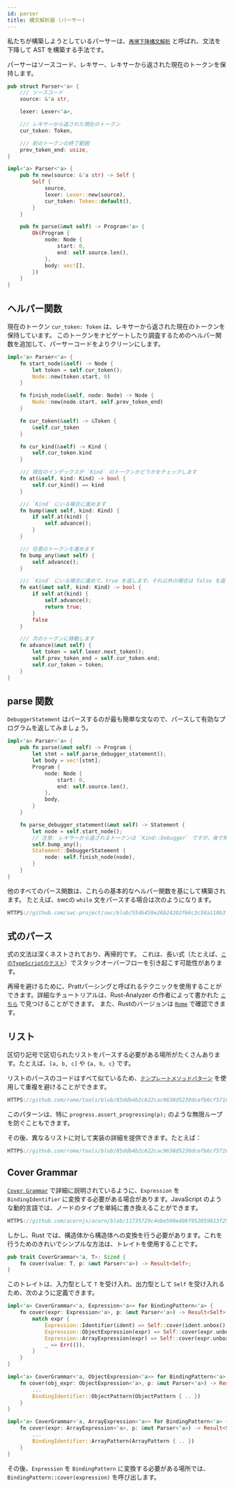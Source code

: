 ```yaml
---
id: parser
title: 構文解析器 (パーサー)
---
```


私たちが構築しようとしているパーサーは、[`再帰下降構文解析`](HTTPS://en.wikipedia.org/wiki/Recursive_descent_parser) と呼ばれ、文法を下降して AST を構築する手法です。

パーサーはソースコード、レキサー、レキサーから返された現在のトークンを保持します。

```rust
pub struct Parser<'a> {
    /// ソースコード
    source: &'a str,

    lexer: Lexer<'a>,

    /// レキサーから返された現在のトークン
    cur_token: Token,

    /// 前のトークンの終了範囲
    prev_token_end: usize,
}

impl<'a> Parser<'a> {
    pub fn new(source: &'a str) -> Self {
        Self {
            source,
            lexer: Lexer::new(source),
            cur_token: Token::default(),
        }
    }

    pub fn parse(&mut self) -> Program<'a> {
        Ok(Program {
            node: Node {
                start: 0,
                end: self.source.len(),
            },
            body: vec![],
        })
    }
}
```

## ヘルパー関数

現在のトークン `cur_token: Token` は、レキサーから返された現在のトークンを保持しています。
このトークンをナビゲートしたり調査するためのヘルパー関数を追加して、パーサーコードをよりクリーンにします。

```rust
impl<'a> Parser<'a> {
    fn start_node(&self) -> Node {
        let token = self.cur_token();
        Node::new(token.start, 0)
    }

    fn finish_node(&self, node: Node) -> Node {
        Node::new(node.start, self.prev_token_end)
    }

    fn cur_token(&self) -> &Token {
        &self.cur_token
    }

    fn cur_kind(&self) -> Kind {
        self.cur_token.kind
    }

    /// 現在のインデックスが `Kind` のトークンかどうかをチェックします
    fn at(&self, kind: Kind) -> bool {
        self.cur_kind() == kind
    }

    /// `Kind` にいる場合に進めます
    fn bump(&mut self, kind: Kind) {
        if self.at(kind) {
            self.advance();
        }
    }

    /// 任意のトークンを進めます
    fn bump_any(&mut self) {
        self.advance();
    }

    /// `Kind` にいる場合に進めて、true を返します。それ以外の場合は false を返します
    fn eat(&mut self, kind: Kind) -> bool {
        if self.at(kind) {
            self.advance();
            return true;
        }
        false
    }

    /// 次のトークンに移動します
    fn advance(&mut self) {
        let token = self.lexer.next_token();
        self.prev_token_end = self.cur_token.end;
        self.cur_token = token;
    }
}
```

## parse 関数

`DebuggerStatement` はパースするのが最も簡単な文なので、パースして有効なプログラムを返してみましょう。

```rust
impl<'a> Parser<'a> {
    pub fn parse(&mut self) -> Program {
        let stmt = self.parse_debugger_statement();
        let body = vec![stmt];
        Program {
            node: Node {
                start: 0,
                end: self.source.len(),
            },
            body,
        }
    }

    fn parse_debugger_statement(&mut self) -> Statement {
        let node = self.start_node();
        // 注意: レキサーから返されるトークンは `Kind::Debugger` ですが、後で修正します。
        self.bump_any();
        Statement::DebuggerStatement {
            node: self.finish_node(node),
        }
    }
}
```

他のすべてのパース関数は、これらの基本的なヘルパー関数を基にして構築されます。
たとえば、swcの `while` 文をパースする場合は次のようになります。

```rust reference
HTTPS://github.com/swc-project/swc/blob/554b459e26b24202f66c3c58a110b3f26bbd13cd/crates/swc_ecma_parser/src/parser/stmt.rs#L952-L970
```

## 式のパース

式の文法は深くネストされており、再帰的です。
これは、長い式（たとえば、[`このTypeScriptのテスト`](HTTPS://github.com/microsoft/TypeScript/blob/main/tests/cases/compiler/binderBinaryExpressionStressJs.ts)）でスタックオーバーフローを引き起こす可能性があります。

再帰を避けるために、Prattパーシングと呼ばれるテクニックを使用することができます。詳細なチュートリアルは、Rust-Analyzer の作者によって書かれた [`こちら`](HTTPS://matklad.github.io/2020/04/13/simple-but-powerful-pratt-parsing.html) で見つけることができます。
また、Rustのバージョンは [`Rome`](HTTPS://github.com/rome/tools/blob/5a059c0413baf1d54436ac0c149a829f0dfd1f4d/crates/rome_js_parser/src/syntax/expr.rs#L442) で確認できます。

## リスト

区切り記号で区切られたリストをパースする必要がある場所がたくさんあります。たとえば、`[a, b, c]` や `{a, b, c}` です。

リストのパースのコードはすべて似ているため、[`テンプレートメソッドパターン`](HTTPS://en.wikipedia.org/wiki/Template_method_pattern) を使用して重複を避けることができます。

```rust reference
HTTPS://github.com/rome/tools/blob/85ddb4b2c622cac9638d5230dcefb6cf571677f8/crates/rome_js_parser/src/parser/parse_lists.rs#L131-L157
```

このパターンは、特に `progress.assert_progressing(p);` のような無限ループを防ぐこともできます。

その後、異なるリストに対して実装の詳細を提供できます。たとえば：

```rust reference
HTTPS://github.com/rome/tools/blob/85ddb4b2c622cac9638d5230dcefb6cf571677f8/crates/rome_js_parser/src/syntax/expr.rs#L1543-L1580
```

## Cover Grammar

[`Cover Grammar`](/blog/grammar#cover-grammar) で詳細に説明されているように、`Expression` を `BindingIdentifier` に変換する必要がある場合があります。JavaScript のような動的言語では、ノードのタイプを単純に書き換えることができます。

```javascript reference
HTTPS://github.com/acornjs/acorn/blob/11735729c4ebe590e406f952059813f250a4cbd1/acorn/src/lval.js#L11-L26
```

しかし、Rust では、構造体から構造体への変換を行う必要があります。これを行うためのきれいでシンプルな方法は、トレイトを使用することです。

```rust
pub trait CoverGrammar<'a, T>: Sized {
    fn cover(value: T, p: &mut Parser<'a>) -> Result<Self>;
}
```

このトレイトは、入力型として `T` を受け入れ、出力型として `Self` を受け入れるため、次のように定義できます。

```rust
impl<'a> CoverGrammar<'a, Expression<'a>> for BindingPattern<'a> {
    fn cover(expr: Expression<'a>, p: &mut Parser<'a>) -> Result<Self> {
        match expr {
            Expression::Identifier(ident) => Self::cover(ident.unbox(), p),
            Expression::ObjectExpression(expr) => Self::cover(expr.unbox(), p),
            Expression::ArrayExpression(expr) => Self::cover(expr.unbox(), p),
            _ => Err(()),
        }
    }
}

impl<'a> CoverGrammar<'a, ObjectExpression<'a>> for BindingPattern<'a> {
    fn cover(obj_expr: ObjectExpression<'a>, p: &mut Parser<'a>) -> Result<Self> {
        ...
        BindingIdentifier::ObjectPattern(ObjectPattern { .. })
    }
}

impl<'a> CoverGrammar<'a, ArrayExpression<'a>> for BindingPattern<'a> {
    fn cover(expr: ArrayExpression<'a>, p: &mut Parser<'a>) -> Result<Self> {
        ...
        BindingIdentifier::ArrayPattern(ArrayPattern { .. })
    }
}
```

その後、`Expression` を `BindingPattern` に変換する必要がある場所では、`BindingPattern::cover(expression)` を呼び出します。
